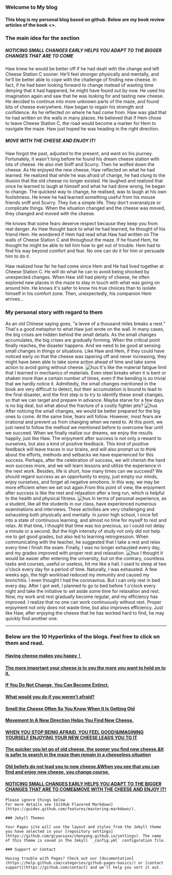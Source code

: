 ### Welcome to My blog

#### This blog is my personal blog based on github. Below are my book review articles of the book <<Who Moved My Cheese>>.

### The main idea for the section
##### NOTICING SMALL CHANGES EARLY HELPS YOU ADAPT TO THE BIGGER CHANGES THAT ARE TO COME
Haw knew he would be better off if he had dealt with the change and left Cheese Station C sooner. He'll feel stronger physically and mentally, and he'll be better able to cope with the challenge of finding new cheese. In fact, if he had been looking forward to change instead of wasting time denying that it had happened, he might have found out by now. He used his imagination again and saw that he was looking for and tasting new cheese. He decided to continue into more unknown parts of the maze, and found bits of cheese everywhere. Haw began to regain his strength and confidence. As he reflected on where he had come from. Haw was glad that he had written on the walls in many places. He believed that if Hem chose to leave Cheese Station C, the road would become a marker for Hem to navigate the maze. Haw just hoped he was heading in the right direction.
##### MOVE WITH THE CHEESE AND ENJOY IT!
Haw forgot the past, adjusted to the present, and went on his journey. Fortunately, it wasn't long before he found his dream cheese station with lots of cheese. He also met  Sniff and Scurry. Then he wolfed down the cheese. As He enjoyed the new cheese, Haw reflected on what he had learned. He realized that while he was afraid of change, he had clung to the illusion that the old cheese no longer existed. He laughed and realized that once he learned to laugh at himself and what he had done wrong, he began to change. The quickest way to change, he realised, was to laugh at his own foolishness. He knew he had learned something useful from his mouse friends sniff and Scurry. They live a simple life. They don't overanalyze or complicate things. When the situation changed and the cheese was moved, they changed and moved with the cheese.

He knows that some fears deserve respect because they keep you from real danger. As Haw thought back to what he had learned, he thought of his friend Hem. He wondered if Hem had read what Haw had written on The walls of Cheese Station C and throughout the maze. If he found Hem, he thought he might be able to tell him how to get out of trouble. Hem had to find his way beyond comfort and fear. No one can do it for him or persuade him to do it.

Haw realized how far he had come since Hem and He had lived together at Cheese Station C. He will do what he can to avoid being shocked by unexpected changes. When Haw still had plenty of cheese, he often explored new places in the maze to stay in touch with what was going on around him. He knows it's safer to know his true choices than to isolate himself in his comfort zone. Then, unexpectedly, his companion Hem arrives...
### My personal story with regard to them


As an old Chinese saying goes, "a levee of a thousand miles breaks a nest." That's a good metaphor to what Haw just wrote on the wall. In many cases, the big crises are hidden behind the small details. As the small changes accumulates, the big crises are gradually forming. When the critical point finally reaches, the disaster happens. And we need to be good at sensing small changes in things or situations. Like Haw and Hem, if they could have noticed early on that the cheese was tapering off and never increasing, they might have been able to take some action ahead of time and take some action to avoid going without cheese.
![hus](https://ss3.bdstatic.com/70cFv8Sh_Q1YnxGkpoWK1HF6hhy/it/u=726658508,3309058063&fm=26&gp=0.jpg)
It's like the material fatigue limit that I learned in mechanics of materials. Even steel breaks when it is bent or shaken more than a certain number of times, even if the bending is so trivial that we hardly notice it. Admittedly, the small changes mentioned in the book are very difficult to detect, but their accumulation is bound to lead to the final disaster, and the first step is to try to identify these small changes, so that we can target and prepare in advance. Maybe starve for a few days is no big deal, but what about the fracture of a costly fighter jets?
![hus](https://timgsa.baidu.com/timg?image&quality=80&size=b9999_10000&sec=1607080325418&di=c58556328c18d3c70705cd28afd7a12c&imgtype=0&src=http%3A%2F%2Fwww.ecorr.org%2Fuploads%2Fallimg%2F2015%2F11%2F27%2F58-15112G02S2I2.png)
After noticing the small changes, we would be better prepared for the big ones to come. At the same time, fears will follow. However, most fears are irrational and prevent us from changing when we need to. At this point, we just need to follow the method  we mentioned before to overcome fear until we succeed.
When we finally realize our dreams, we enjoy the results happily, just like Haw. The enjoyment after success is not only a reward to ourselves, but also a kind of positive feedback. This kind of positive feedback will leave traces in our brains, and will also prompt us to think about the efforts, methods and setbacks we have experienced for this success. Perhaps, after the celebration of success, we will cherish the hard won success more, and we will learn lessons and utilize the experience in the next work.
Besides, life is short, how many times can we succeed? We should regard success as an opportunity to enjoy, just empty our minds, enjoy ourselves, and forget all negative emotions. In this way, we may be more efficient when we set out again.From this point of view, the enjoyment after success is like the rest and relaxation after a long run, which is helpful to the health and physical fitness.
![hus](https://timgsa.baidu.com/timg?image&quality=80&size=b9999_10000&sec=1607081499878&di=5c05d6e8b801327698822edd8aaa22d3&imgtype=0&src=http%3A%2F%2Fres.klook.com%2Fimages%2Ffl_lossy.progressive%2Cq_65%2Fc_fill%2Cw_1295%2Ch_720%2Cf_auto%2Fw_80%2Cx_15%2Cy_15%2Cg_south_west%2Cl_klook_water%2Factivities%2Fzocyduimn3iv3rdyawgr%2F%25E5%25B8%2583%25E9%2587%258C%25E6%2596%25AF%25E6%259C%25AC%25E8%25A2%258B%25E9%25BC%25A0%25E5%25B4%2596%25E5%25B2%25A9%25E7%259F%25B3%25E5%259E%2582%25E9%2599%258D%25E4%25BD%2593%25E9%25AA%258C.jpg)
In terms of personal experience, as a student, like all the students in our class, have experienced numerous examinations and interviews. These activities are very challenging and exhausting both physically and mentally. In junior high school, I once fell into a state of continuous learning, and almost no time for myself to rest and relax. At that time, I thought that time was too precious, so I could not delay a minute or a second. But the high intensity of study not only did not help me to get good grades, but also led to learning retrogression. When communicating with the teacher, he suggested that I take a rest and relax every time I finish the exam. Finally, I was no longer exhausted every day, and my grades improved with proper rest and relaxation.
![hus](https://ss1.bdstatic.com/70cFvXSh_Q1YnxGkpoWK1HF6hhy/it/u=3763490824,3964636717&fm=26&gp=0.jpg)
I thought it would be easier after entering the university, but on the contrary, countless tasks and courses, useful or useless, hit me like a hail. I used to sleep at two o'clock every day for a period of time. Naturally, I was exhausted. A few weeks ago, the high workload reduced my immunity and caused my bronchitis. I even thought I had the coronavirus. But I can only rest in bed every day. After I got well, I planned to go to bed before 1 o'clock every night and take the initiative to set aside some time for relaxation and rest. Now, my work and rest gradually become regular, and my efficiency has improved. I realize that no one can work continuously without rest. Proper enjoyment not only does not waste time, but also improves efficiency. Just like Haw, after enjoying the cheese that he has worked hard to find, he may quickly find another one.

---------------------------------------------------------------------------------------
### Below are the 10 Hyperlinks of the blogs. Feel free to click on them and read.
#### [Having cheese makes you happy！](https://gcywcsyxx.github.io/chenyang.github.io/blog1)
#### [The more important your cheese is to you the more you want to hold on to it.](https://gcywcsyxx.github.io/chenyang.github.io/blog2)
#### [If You Do Not Change, You Can Become Extinct.](https://gcywcsyxx.github.io/chenyang.github.io/blog3)
#### [What would you do if you weren’t afraid?](https://gcywcsyxx.github.io/chenyang.github.io/blog4)
#### [Smell the Cheese Often So You Know When It Is Getting Old](https://gcywcsyxx.github.io/chenyang.github.io/blog5)
#### [Movement In A New Direction Helps You Find New Cheese.](https://gcywcsyxx.github.io/chenyang.github.io/blog6)
#### [WHEN YOU STOP BEING AFRAID, YOU FEEL GOOD!&IMAGINING YOURSELF ENJOYING YOUR NEW CHEESE LEADS YOU TO IT](https://gcywcsyxx.github.io/chenyang.github.io/blog7)
#### [The quicker you let go of old cheese, the sooner you find new cheese.&It is safer to search in the maze than remain in a cheeseless situation](https://gcywcsyxx.github.io/chenyang.github.io/blog8)
#### [Old beliefs do not lead you to new cheese.&When you see that you can find and enjoy new cheese, you change course.](https://gcywcsyxx.github.io/chenyang.github.io/blog9)
#### [NOTICING SMALL CHANGES EARLY HELPS YOU ADAPT TO THE BIGGER CHANGES THAT ARE TO COME&MOVE WITH THE CHEESE AND ENJOY IT!](https://gcywcsyxx.github.io/chenyang.github.io/blog10)




```
Please ignore things below
For more details see [GitHub Flavored Markdown](https://guides.github.com/features/mastering-markdown/).

### Jekyll Themes

Your Pages site will use the layout and styles from the Jekyll theme you have selected in your [repository settings](https://github.com/gcywcsyxx/chenyang.github.io/settings). The name of this theme is saved in the Jekyll `_config.yml` configuration file.

### Support or Contact

Having trouble with Pages? Check out our [documentation](https://help.github.com/categories/github-pages-basics/) or [contact support](https://github.com/contact) and we’ll help you sort it out.
